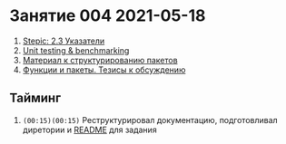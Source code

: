 # Занятие 004 2021-05-18

1. [Stepic: 2.3 Указатели](https://classroom.google.com/u/0/c/MzM5NDA2NTc2ODk5/a/MzQ0NDU3MzcyMTE4/details)
2. [Unit testing & benchmarking](https://classroom.google.com/u/0/c/MzM5NDA2NTc2ODk5/a/MzQwODQ3MjkyMDky/details)
3. [Материал к структурированию пакетов](https://classroom.google.com/u/0/c/MzM5NDA2NTc2ODk5/m/MzQwODQ3MjkyMDA2/details)
4. [Функции и пакеты. Тезисы к обсуждению](https://classroom.google.com/u/0/c/MzM5NDA2NTc2ODk5/m/MzQwODQ3MjkyMTA2/details)

## Тайминг

1. `(00:15)(00:15)` Реструктурировал документацию, подготовливал диретории и [README](../README.md) для задания
